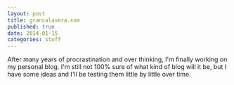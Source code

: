 ```yaml
---
layout: post
title: grancalavera.com
published: true
date: 2014-01-15
categories: stuff
---
```


After many years of procrastination and over thinking, I'm finally working on my personal blog. I'm still not 100% sure of what kind of blog will it be, but I have some ideas and I'll be testing them little by little over time.
